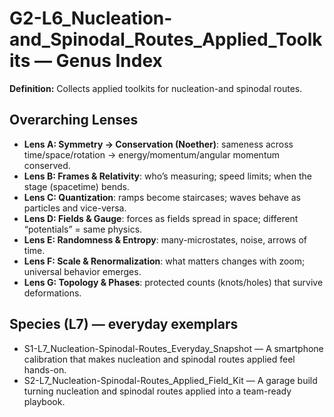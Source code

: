 # G2-L6_Nucleation-and_Spinodal_Routes_Applied_Toolkits — Genus Index
**Definition:** Collects applied toolkits for nucleation-and spinodal routes.

## Overarching Lenses

- **Lens A: Symmetry -> Conservation (Noether)**: sameness across time/space/rotation → energy/momentum/angular momentum conserved.
- **Lens B: Frames & Relativity**: who’s measuring; speed limits; when the stage (spacetime) bends.
- **Lens C: Quantization**: ramps become staircases; waves behave as particles and vice-versa.
- **Lens D: Fields & Gauge**: forces as fields spread in space; different “potentials” = same physics.
- **Lens E: Randomness & Entropy**: many-microstates, noise, arrows of time.
- **Lens F: Scale & Renormalization**: what matters changes with zoom; universal behavior emerges.
- **Lens G: Topology & Phases**: protected counts (knots/holes) that survive deformations.

## Species (L7) — everyday exemplars
- S1-L7_Nucleation-Spinodal-Routes_Everyday_Snapshot — A smartphone calibration that makes nucleation and spinodal routes applied feel hands-on.
- S2-L7_Nucleation-Spinodal-Routes_Applied_Field_Kit — A garage build turning nucleation and spinodal routes applied into a team-ready playbook.

